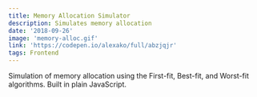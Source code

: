 ```yaml
---
title: Memory Allocation Simulator
description: Simulates memory allocation
date: '2018-09-26'
image: 'memory-alloc.gif'
link: 'https://codepen.io/alexako/full/abzjqjr'
tags: Frontend
---
```


Simulation of memory allocation using the First-fit, Best-fit, and Worst-fit algorithms. Built in plain JavaScript.
